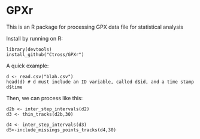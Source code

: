 GPXr
========
This is an R package for processing GPX data file for statistical analysis

Install by running on R:
```{r}
library(devtools)
install_github("Ctross/GPXr")
```


A quick example:
```{r}
d <- read.csv("blah.csv") 
head(d) # d must include an ID variable, called d$id, and a time stamp d$time
```

Then, we can process like this:
```{r}
d2b <- inter_step_intervals(d2)
d3 <- thin_tracks(d2b,30)

d4 <- inter_step_intervals(d3)
d5<-include_missings_points_tracks(d4,30)
```
